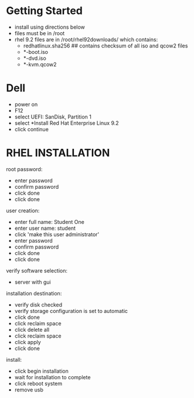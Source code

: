 Getting Started
====
- install using directions below
- files must be in /root
- rhel 9.2 files are in /root/rhel92downloads/ which contains:
  - redhatlinux.sha256 ## contains checksum of all iso and qcow2 files
  - *-boot.iso
  - *-dvd.iso
  - *-kvm.qcow2

Dell
====

- power on
- F12
- select UEFI: SanDisk, Partition 1
- select *Install Red Hat Enterprise Linux 9.2
- click continue

RHEL INSTALLATION
====

root password:
- enter password
- confirm password
- click done
- click done

user creation:
- enter full name: Student One
- enter user name: student
- click 'make this user administrator'
- enter password
- confirm password
- click done
- click done

verify software selection: 
- server with gui

installation destination:
- verify disk checked
- verify storage configuration is set to automatic
- click done
- click reclaim space
- click delete all
- click reclaim space
- click apply
- click done

install:
- click begin installation
- wait for installation to complete
- click reboot system
- remove usb


